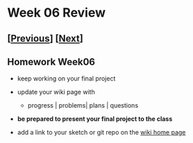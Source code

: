 # Week 06 Review

## [[Previous](./05_proposal.md)] [[Next](./07_present.md)]

## Homework Week06

- keep working on your final project

- update your wiki page with

  - progress | problems| plans | questions

- **be prepared to present your final project to the class**

- add a link to your sketch or git repo on the [wiki home page](https://github.com/p5videoKit/IM-Screens-2025-03-itp/wiki#week-06-homework)
